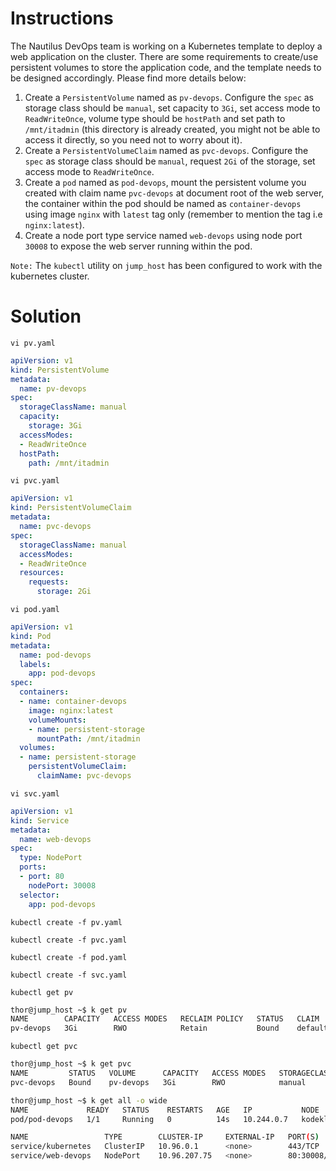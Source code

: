 # Instructions

The Nautilus DevOps team is working on a Kubernetes template to deploy a web application on the cluster. There are some requirements to create/use persistent volumes to
 store the application code, and  the template needs to be designed accordingly. Please find more details below:

1. Create a `PersistentVolume` named as `pv-devops`. Configure the `spec` as storage class should be `manual`, set capacity to `3Gi`, set access mode to `ReadWriteOnce`, volume type should be `hostPath` and set path to `/mnt/itadmin` (this directory is already created, you might not be able to access it directly, so you need not to worry about it).
2. Create a `PersistentVolumeClaim` named as `pvc-devops`. Configure the `spec` as storage class should be `manual`, request `2Gi` of the storage, set access mode to `ReadWriteOnce`.
3. Create a `pod` named as `pod-devops`, mount the persistent volume you created with claim name `pvc-devops` at document root of the web server, the container within the pod should be named as `container-devops` using image `nginx` with `latest` tag only (remember to mention the tag i.e `nginx:latest`).
4. Create a node port type service named `web-devops` using node port `30008` to expose the web server running within the pod.

`Note:` The `kubectl` utility on `jump_host` has been configured to work with the kubernetes cluster.

# Solution

`vi pv.yaml`

```yaml
apiVersion: v1
kind: PersistentVolume
metadata:
  name: pv-devops
spec:
  storageClassName: manual
  capacity:
    storage: 3Gi
  accessModes:
  - ReadWriteOnce
  hostPath:
    path: /mnt/itadmin
```

`vi pvc.yaml`

```yaml
apiVersion: v1
kind: PersistentVolumeClaim
metadata:
  name: pvc-devops
spec:
  storageClassName: manual
  accessModes:
  - ReadWriteOnce
  resources:
    requests:
      storage: 2Gi
```

`vi pod.yaml`

```yaml
apiVersion: v1
kind: Pod
metadata:
  name: pod-devops
  labels:
    app: pod-devops
spec:
  containers:
  - name: container-devops
    image: nginx:latest
    volumeMounts:
    - name: persistent-storage
      mountPath: /mnt/itadmin
  volumes:
  - name: persistent-storage
    persistentVolumeClaim:
      claimName: pvc-devops
```

`vi svc.yaml`

```yaml
apiVersion: v1
kind: Service
metadata:
  name: web-devops
spec:
  type: NodePort
  ports:
  - port: 80
    nodePort: 30008
  selector:
    app: pod-devops
```

`kubectl create -f pv.yaml`

`kubectl create -f pvc.yaml`

`kubectl create -f pod.yaml`

`kubectl create -f svc.yaml`

`kubectl get pv`

```bash
thor@jump_host ~$ k get pv
NAME        CAPACITY   ACCESS MODES   RECLAIM POLICY   STATUS   CLAIM                STORAGECLASS   REASON   AGE
pv-devops   3Gi        RWO            Retain           Bound    default/pvc-devops   manual                  37m
```

`kubectl get pvc`

```bash
thor@jump_host ~$ k get pvc
NAME         STATUS   VOLUME      CAPACITY   ACCESS MODES   STORAGECLASS   AGE
pvc-devops   Bound    pv-devops   3Gi        RWO            manual         36m
```


```bash
thor@jump_host ~$ k get all -o wide
NAME             READY   STATUS    RESTARTS   AGE   IP           NODE                      NOMINATED NODE   READINESS GATES
pod/pod-devops   1/1     Running   0          14s   10.244.0.7   kodekloud-control-plane   <none>           <none>

NAME                 TYPE        CLUSTER-IP     EXTERNAL-IP   PORT(S)        AGE   SELECTOR
service/kubernetes   ClusterIP   10.96.0.1      <none>        443/TCP        57m   <none>
service/web-devops   NodePort    10.96.207.75   <none>        80:30008/TCP   33m   app=pod-devops
```
